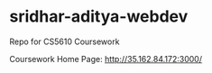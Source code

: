 # sridhar-aditya-webdev
Repo for CS5610 Coursework

Coursework Home Page: http://35.162.84.172:3000/
